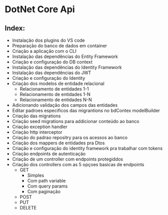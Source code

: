 # DotNet Core Api

## Index:

* Instalação dos plugins do VS code
* Preparação do banco de dados em container
* Criação a aplicação com o CLI
* Instalação das dependências do Entity Framework
* Criação e configuração do DB context
* Instalação das dependências do Identity Framework
* Instalação das dependências do JWT
* Criação e configuração do Identity
* Criação dos modelos de entidade relacional
    * Relacionamento de entidades 1-1
    * Relacionamento de entidades 1-N
    * Relacionamento de entidades N-N
* Adicionando validação dos campos das entidades
* Editar padroes especificos das migrantions no bdContex modelBuilder
* Criação das migrations
* Criação seed migrations para addicionar conteúdo ao banco
* Criação exception handler
* Criação http interceptor
* Criação do padrao repositry para os acessos ao banco
* Criação dos mappers de entidades pra Dtos
* Criação e configuração do identity framework pra trabalhar com tokens
* Criação endpoints de autenticação
* Criação  de um controller com endpoints protegiddos
* Criação dos controllers com as 5 opçoes basicas de endpoints
    * GET  
        * Simples
        * Com path variable
        * Com query params
        * Com paginação
    * POST
    * PUT
    * DELETE
    
